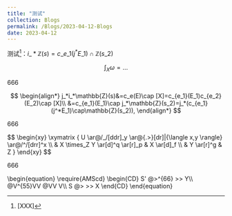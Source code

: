 ```yaml
---
title: "测试"
collection: Blogs
permalink: /Blogs/2023-04-12-Blogs
date: 2023-04-12
---
```

测试[^1]：$i\_* \mathbb{Z}(s)=c\_{e\_1}(j^* E\_1)\cap\mathbb{Z}(s\_2)$

$$
\int_X\omega=...
$$

666

$$
\begin{align*}
j_*i_*\mathbb{Z}(s)&=c_e(E)\cap [X]=c_{e_1}(E_1)c_{e_2}(E_2)\cap [X]\\
  &=c_{e_1}(E_1)\cap j_*\mathbb{Z}(s_2)=j_*(c_{e_1}(j^*E_1)\cap\mathbb{Z}(s_2)),
\end{align*}
$$

666

<html>
<head>
  <meta charset="utf-8">
  <meta name="viewport" content="width=device-width">
  <script src="https://polyfill.io/v3/polyfill.min.js?features=es6"></script>
  <script id="MathJax-script" async
          src="https://cdn.jsdelivr.net/npm/mathjax@3/es5/tex-mml-chtml.js">
  </script>
</head>
<body>
<p>
$$
\begin{xy}
\xymatrix {
U \ar@/_/[ddr]_y \ar@{.>}[dr]|{\langle x,y \rangle} \ar@/^/[drr]^x \\
 & X \times_Z Y \ar[d]^q \ar[r]_p & X \ar[d]_f \\
 & Y \ar[r]^g & Z
}
\end{xy}
$$
</p>
</body>
</html>


666

<html>
<head>
  <meta charset="utf-8">
  <meta name="viewport" content="width=device-width">
  <script src="https://polyfill.io/v3/polyfill.min.js?features=es6"></script>
  <script id="MathJax-script" async
          src="https://cdn.jsdelivr.net/npm/mathjax@3/es5/tex-mml-chtml.js">
  </script>
</head>
<body>
<p>
\begin{equation}
\require{AMScd}
\begin{CD}
S' @>^{66} >> Y\\
@V^{55}VV @VV V\\
S @> >> X
\end{CD}
\end{equation}
</p>
</body>
</html>


[^1]: [XXX]
